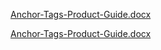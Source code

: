 [Anchor-Tags-Product-Guide.docx](https://github.com/department-of-veterans-affairs/va.gov-team/files/6469559/Anchor-Tags-Product-Guide.docx)

[Anchor-Tags-Product-Guide.docx](https://github.com/department-of-veterans-affairs/va.gov-team/files/6541899/Anchor-Tags-Product-Guide.docx)
